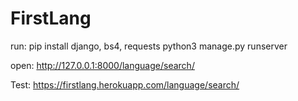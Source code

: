 # FirstLang
run:
pip install django, bs4, requests
python3 manage.py runserver

open:
http://127.0.0.1:8000/language/search/

Test:
https://firstlang.herokuapp.com/language/search/

